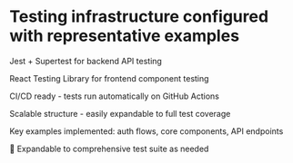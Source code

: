 # Testing infrastructure configured with representative examples

Jest + Supertest for backend API testing

React Testing Library for frontend component testing

CI/CD ready - tests run automatically on GitHub Actions

Scalable structure - easily expandable to full test coverage

Key examples implemented: auth flows, core components, API endpoints

🚀 Expandable to comprehensive test suite as needed
